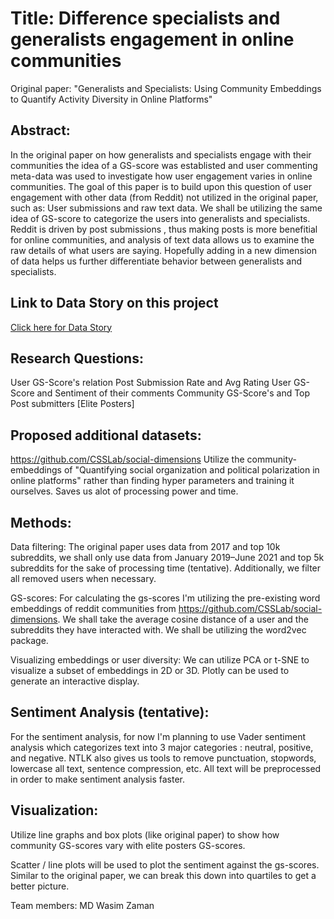 # Title: Difference specialists and generalists engagement in online communities

Original paper: "Generalists and Specialists: Using Community Embeddings to Quantify Activity Diversity in Online Platforms"

## Abstract: 
In the original paper on how generalists and specialists engage with their communities the idea of a GS-score was establisted and user commenting meta-data was used to investigate how user engagement varies in online communities.
The goal of this paper is to build upon this question of user engagement with other data (from Reddit) not utilized in the original paper, such as: User submissions and raw text data. We shall be utilizing the same idea of GS-score to categorize the users into generalists and specialists. Reddit is driven by post submissions , thus making posts is more benefitial for online communities, and analysis of text data allows us to examine the raw details of what users are saying. Hopefully adding in a new dimension of data helps us further differentiate behavior between generalists and specialists.

## Link to Data Story on this project
[Click here for Data Story](https://docs.google.com/document/d/15C_A4wTtUgRlxh6HuQqQUfhtFGW75HyBkHM7qvRwb4A/edit?usp=sharing)

## Research Questions:

User GS-Score's relation Post Submission Rate and Avg Rating
User GS-Score and Sentiment of their comments
Community GS-Score's and Top Post submitters [Elite Posters]

## Proposed additional datasets:

https://github.com/CSSLab/social-dimensions
Utilize the community-embeddings of "Quantifying social organization and political polarization in online platforms" rather than finding hyper parameters and training it ourselves.
Saves us alot of processing power and time.

## Methods:
Data filtering:
The original paper uses data from 2017 and top 10k subreddits, we shall only use data from January 2019–June 2021 and top 5k subreddits for the sake of processing time (tentative). Additionally, we filter all removed users when necessary.

GS-scores:
For calculating the gs-scores I'm utilizing the pre-existing word embeddings of reddit communities from https://github.com/CSSLab/social-dimensions. We shall take the average cosine distance of a user and the subreddits they have interacted with. We shall be utilizing the word2vec package.

Visualizing embeddings or user diversity:
We can utilize PCA or t-SNE to visualize a subset of embeddings in 2D or 3D. Plotly can be used to generate an interactive display.

## Sentiment Analysis (tentative):
For the sentiment analysis, for now I'm planning to use Vader sentiment analysis which categorizes text into 3 major categories : neutral, positive, and negative.
NTLK also gives us tools to remove punctuation, stopwords, lowercase all text, sentence compression, etc.
All text will be preprocessed in order to make sentiment analysis faster.

## Visualization:
Utilize line graphs and box plots (like original paper) to show how community GS-scores vary with elite posters GS-scores.

Scatter / line plots will be used to plot the sentiment against the gs-scores. Similar to the original paper, we can break this down into quartiles to get a better picture.



Team members:
MD Wasim Zaman

